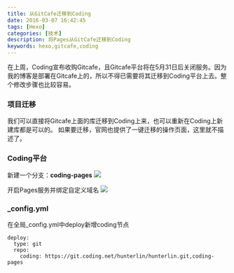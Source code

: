 ```yaml
---
title: 从GitCafe迁移到Coding
date: 2016-03-07 16:42:45
tags: [Hexo]
categories: [技术]
description: 将Pages从GitCafe迁移到Coding
keywords: hexo,gitcafe,coding
---
```

在上周，Coding宣布收购Gitcafe，且Gitcafe平台将在5月31日后关闭服务。因为我的博客是部署在Gitcafe上的，所以不得已需要将其迁移到Coding平台上去。整个修改步骤也比较容易。
<!--more-->

### **项目迁移**
我们可以直接将Gitcafe上面的库迁移到Coding上来，也可以重新在Coding上新建库都是可以的。
如果要迁移，官网也提供了一键迁移的操作页面，这里就不描述了。

### **Coding平台**
新建一个分支：**coding-pages**
![](http://7xqlat.com1.z0.glb.clouddn.com/coding_branch.png-hunterblog)

开启Pages服务并绑定自定义域名
![](http://7xqlat.com1.z0.glb.clouddn.com/coding_pages.png-hunterblog)

### **_config.yml**
在全局_config.yml中deploy新增coding节点
~~~
deploy:
  type: git
  repo:
    coding: https://git.coding.net/hunterlin/hunterlin.git,coding-pages
~~~
